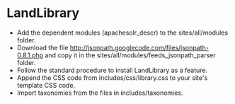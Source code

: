 # LandLibrary

- Add the dependent modules (apachesolr_descr) to the sites/all/modules folder.
- Download the file http://jsonpath.googlecode.com/files/jsonpath-0.8.1.php and copy it in the sites/all/modules/feeds_jsonpath_parser folder.
- Follow the standard procedure to install LandLibrary as a feature. 
- Append the CSS code from includes/css/library.css to your site's template CSS code.
- Import taxonomies from the files in includes/taxonomies.
